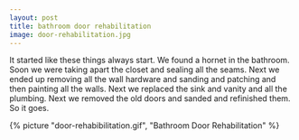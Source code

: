 ```yaml
---
layout: post
title: bathroom door rehabilitation
image: door-rehabilitation.jpg
---
```


It started like these things always start. We found a hornet in the bathroom.
Soon we were taking apart the closet and sealing all the seams. Next we ended up
removing all the wall hardware and sanding and patching and then painting all
the walls. Next we replaced the sink and vanity and all the plumbing. Next we
removed the old doors and sanded and refinished them. So it goes.

<!--more-->

{% picture "door-rehabibilitation.gif", "Bathroom Door Rehabilitation" %}
